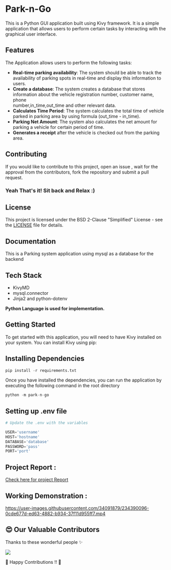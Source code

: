 # Park-n-Go

This is a Python GUI application built using Kivy framework. It is a simple application that allows users to perform certain tasks by interacting with the graphical user interface.

## Features
The Application allows users to perform the following tasks:

* **Real-time parking availability**: The system should be able to track the availability of parking spots in real-time and display this information to users.
* **Create a database**: The system creates a database that stores information about the vehicle registration number, customer name, phone       
    number,in_time,out_time and other relevant data. 
* **Calculates Time Period**: The system calculates the total time of vehicle parked in parking area by using formula (out_time - in_time).
* **Parking Net Amount**: The system also calculates the net amount for parking a vehicle for certain period of time.
* **Generates a receipt** after the vehicle is checked out from the parking area.

## Contributing
If you would like to contribute to this project, open an issue , wait for the approval from the contributors, fork the repository and submit a pull request.
### Yeah That's it! Sit back and Relax :)

## License
This project is licensed under the BSD 2-Clause "Simplified" License - see the [LICENSE](LICENSE) file for details.

## Documentation
This is a Parking system application using mysql as a database for the backend

## Tech Stack
* KivyMD
* mysql.connector
* Jinja2 and python-dotenv

**Python Language is used for implementation.**

## Getting Started
To get started with this application, you will need to have Kivy installed on your system. You can install Kivy using pip:

## Installing Dependencies
```python
pip install -r requirements.txt
```
Once you have installed the dependencies, you can run the application by executing the following command in the root directory 

```python
python -m park-n-go
```

## Setting up .env file

```python
# Update the .env with the variables

USER='username'
HOST='hostname'
DATABASE='database'
PASSWORD='pass'
PORT='port'
```

## Project Report : 
[Check here for project Report](https://drive.google.com/file/d/1WK1AQ1SSKSBzGXK5yKNLjl9bMusk1HAC/view?usp=sharing)

## Working Demonstration : 

https://user-images.githubusercontent.com/34091879/234390096-0cde677d-ed63-4882-b934-37f11d955ff7.mp4

## 😍 Our Valuable Contributors

Thanks to these wonderful people ✨

<a href="https://github.com/pooranjoyb/Park-n-Go/graphs/contributors">
  <img src="https://contrib.rocks/image?repo=pooranjoyb/Park-n-Go" />
</a>

💙 Happy Contributions !! 💙

